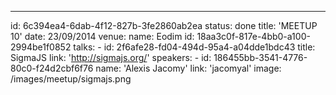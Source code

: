 ---

id: 6c394ea4-6dab-4f12-827b-3fe2860ab2ea
status: done
title: 'MEETUP 10'
date: 23/09/2014
venue:
name: Eodim
id: 18aa3c0f-817e-4bb0-a100-2994be1f0852
talks: -
id: 2f6afe28-fd04-494d-95a4-a04dde1bdc43
title: SigmaJS
link: 'http://sigmajs.org/'
speakers: -
id: 186455bb-3541-4776-80c0-f24d2cbf6f76
name: 'Alexis Jacomy'
link: 'jacomyal'
image: /images/meetup/sigmajs.png
